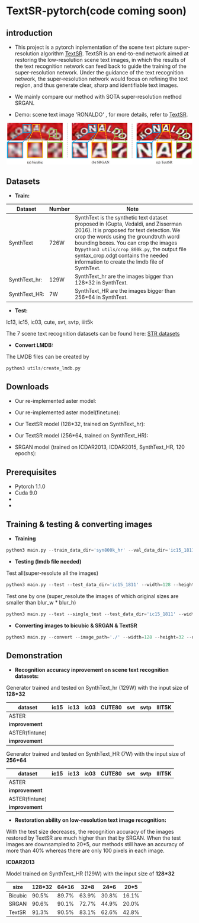 

# TextSR-pytorch(code coming soon)

## introduction

* This project is a pytorch inplementation of the scene text picture super-resolution algorithm [TextSR](https://arxiv.org/abs/1909.07113).   TextSR is an end-to-end network aimed at restoring the low-resolution scene text images, in which the results of the text recognition network can feed back to guide the training of the super-resolution network. Under the guidance of the text recognition network, the super-resolution network would focus on refining the text region, and thus generate clear, sharp and identifiable text images.

* We mainly compare our method with SOTA super-resolution  method SRGAN.

* Demo: scene text image 'RONALDO' , for more details, refer to [TextSR](https://arxiv.org/abs/1909.07113).

![demo](./demo_pics/WechatIMG65.png)



## Datasets

* **Train:**

| Dataset       | Number | Note                                                         |
| ------------- | ------ | ------------------------------------------------------------ |
| SynthText     | 726W   | SynthText is the synthetic text dataset proposed in (Gupta, Vedaldi, and Zisserman 2016). It is proposed for text detection. We crop the words using the groundtruth word bounding boxes. You can crop the images by`python3 utils/crop_800k.py`, the output file syntax_crop.odgt contains the needed information to create the lmdb file of SynthText. |
| SynthText_hr: | 129W   | SynthText_hr are the images bigger than 128*32 in SynthText. |
| SynthText_HR: | 7W     | SynthText_HR are the images bigger than 256*64 in SynthText. |

* **Test:** 

Ic13, ic15, ic03, cute, svt, svtp, iiit5k

The 7 scene text recognition datasets can be found here: [STR datasets](https://github.com/chengzhanzhan/STR)

* **Convert LMDB:**

The LMDB files can be created by 

```go
python3 utils/create_lmdb.py
```

## Downloads

* Our re-implemented aster model: 

* Our re-implemented aster model(finetune): 

* Our TextSR model (128*32, trained on SynthText_hr): 

* Our TextSR model (256*64, trained on SynthText_HR): 

* SRGAN model (trained on ICDAR2013, ICDAR2015, SynthText_HR, 120 epochs): 

## Prerequisites

- Pytorch 1.1.0
- Cuda 9.0
- 
- 





## Training & testing & converting images

* **Training**

```go
python3 main.py --train_data_dir='syn800k_hr' --val_data_dir='ic15_1811' --width=128 --height=32 --epochs=10 --
```

* **Testing (lmdb file needed)**

Test all(super-resolute all the images)

```go
python3 main.py --test --test_data_dir='ic15_1811' --width=128 --height=32 
```

Test one by one (super_resolute the images of which original sizes are smaller than blur_w * blur_h)

```go
python3 main.py --test --single_test --test_data_dir='ic15_1811' --width=128 --height=32 --blur_w=64 --blur_h=32
```

* **Converting images to bicubic & SRGAN & TextSR**

```go
python3 main.py --convert --image_path='./' --width=128 --height=32 --ds_scale=4
```



## Demonstration

* **Recognition accuracy inprovement on scene text recognition datasets:**

Generator trained and tested on SynthText_hr (129W) with the input size of **128*32**

| dataset         | ic15 | ic13 | ic03 | CUTE80 | svt  | svtp | IIIT5K |
| --------------- | ---- | ---- | ---- | ------ | ---- | ---- | ------ |
| ASTER           |      |      |      |        |      |      |        |
| **improvement** |      |      |      |        |      |      |        |
| ASTER(fintune)  |      |      |      |        |      |      |        |
| **improvement** |      |      |      |        |      |      |        |

Generator trained and tested on SynthText_HR (7W) with the input size of **256*64**

| dataset         | ic15 | ic13 | ic03 | CUTE80 | svt  | svtp | IIIT5K |
| --------------- | ---- | ---- | ---- | ------ | ---- | ---- | ------ |
| ASTER           |      |      |      |        |      |      |        |
| **improvement** |      |      |      |        |      |      |        |
| ASTER(fintune)  |      |      |      |        |      |      |        |
| **improvement** |      |      |      |        |      |      |        |

* **Restoration ability on low-resolution text image recognition:**

With the test size decreases, the recognition accuracy of the images restored by TextSR are much higher than that by SRGAN. When the test images are downsampled to 20*5, our methods still have an accuracy of more than 40% whereas there are only 100 pixels in each image. 

**ICDAR2013**

Model trained on SynthText_HR (129W) with the input size of **128*32**

| size    | 128*32 | 64*16 | 32*8  | 24*6  | 20*5  |
| ------- | ------ | ----- | ----- | ----- | ----- |
| Bicubic | 90.5%  | 89.7% | 63.9% | 30.8% | 16.1% |
| SRGAN   | 90.6%  | 90.1% | 72.7% | 44.9% | 20.0% |
| TextSR  | 91.3%  | 90.5% | 83.1% | 62.6% | 42.8% |